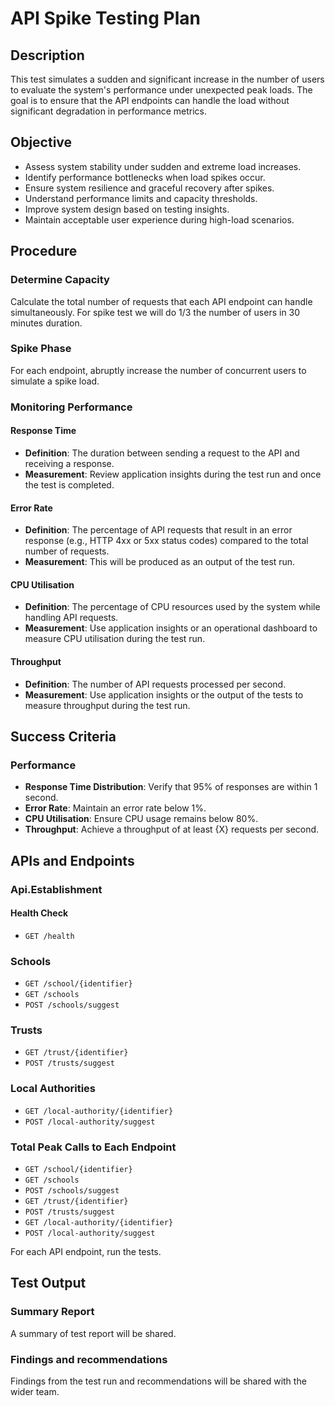 ﻿# API Spike Testing Plan

## Description
This test simulates a sudden and significant increase in the number of users to evaluate the system's performance under unexpected peak loads. The goal is to ensure that the API endpoints can handle the load without significant degradation in performance metrics.
## Objective
- Assess system stability under sudden and extreme load increases.
- Identify performance bottlenecks when load spikes occur.
- Ensure system resilience and graceful recovery after spikes.
- Understand performance limits and capacity thresholds.
- Improve system design based on testing insights.
- Maintain acceptable user experience during high-load scenarios.
## Procedure

### Determine Capacity
Calculate the total number of requests that each API endpoint can handle simultaneously. For spike test we will do 1/3 the number of users in 30 minutes duration.

### Spike Phase
For each endpoint, abruptly increase the number of concurrent users to simulate a spike load.

### Monitoring Performance

#### Response Time
- **Definition**: The duration between sending a request to the API and receiving a response.
- **Measurement**: Review application insights during the test run and once the test is completed.

#### Error Rate
- **Definition**: The percentage of API requests that result in an error response (e.g., HTTP 4xx or 5xx status codes) compared to the total number of requests.
- **Measurement**: This will be produced as an output of the test run.

#### CPU Utilisation
- **Definition**: The percentage of CPU resources used by the system while handling API requests.
- **Measurement**: Use application insights or an operational dashboard to measure CPU utilisation during the test run.

#### Throughput
- **Definition**: The number of API requests processed per second.
- **Measurement**: Use application insights or the output of the tests to measure throughput during the test run.

## Success Criteria

### Performance
- **Response Time Distribution**: Verify that 95% of responses are within 1 second.
- **Error Rate**: Maintain an error rate below 1%.
- **CPU Utilisation**: Ensure CPU usage remains below 80%.
- **Throughput**: Achieve a throughput of at least {X} requests per second.

## APIs and Endpoints

### Api.Establishment

#### Health Check
- `GET /health`

### Schools
- `GET /school/{identifier}`
- `GET /schools`
- `POST /schools/suggest`

### Trusts
- `GET /trust/{identifier}`
- `POST /trusts/suggest`

### Local Authorities
- `GET /local-authority/{identifier}`
- `POST /local-authority/suggest`

### Total Peak Calls to Each Endpoint
- `GET /school/{identifier}`
- `GET /schools`
- `POST /schools/suggest`
- `GET /trust/{identifier}`
- `POST /trusts/suggest`
- `GET /local-authority/{identifier}`
- `POST /local-authority/suggest`

For each API endpoint, run the tests.

## Test Output

### Summary Report
A summary of test report will be shared.
### Findings and recommendations
Findings from the test run and recommendations will be shared with the wider team.
